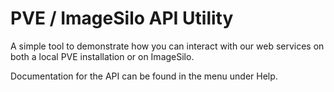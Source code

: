 # PVE / ImageSilo API Utility

A simple tool to demonstrate how you can interact with our web services on both a local PVE installation or on ImageSilo.

Documentation for the API can be found in the menu under Help.
